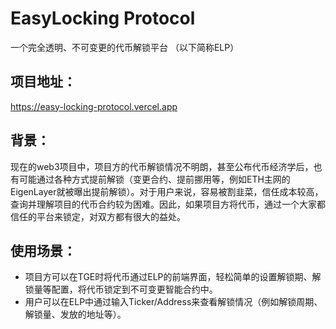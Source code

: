 # EasyLocking Protocol
一个完全透明、不可变更的代币解锁平台
（以下简称ELP）

## 项目地址：
https://easy-locking-protocol.vercel.app

## 背景：
现在的web3项目中，项目方的代币解锁情况不明朗，甚至公布代币经济学后，也有可能通过各种方式提前解锁（变更合约、提前挪用等，例如ETH主网的EigenLayer就被曝出提前解锁）。对于用户来说，容易被割韭菜，信任成本较高，查询并理解项目的代币合约较为困难。因此，如果项目方将代币，通过一个大家都信任的平台来锁定，对双方都有很大的益处。

## 使用场景：
- 项目方可以在TGE时将代币通过ELP的前端界面，轻松简单的设置解锁期、解锁量等配置，将代币锁定到不可变更智能合约中。
- 用户可以在ELP中通过输入Ticker/Address来查看解锁情况（例如解锁周期、解锁量、发放的地址等）。
